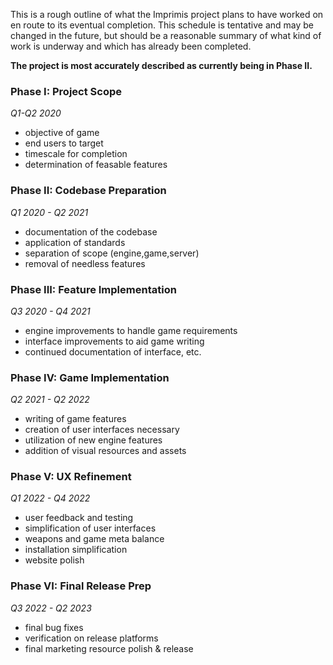 
This is a rough outline of what the Imprimis project plans to have worked on en
route to its eventual completion. This schedule is tentative and may be changed
in the future, but should be a reasonable summary of what kind of work is
underway and which has already been completed.

**The project is most accurately described as currently being in Phase II.**

### Phase I: Project Scope

*Q1-Q2 2020*

* objective of game
* end users to target
* timescale for completion
* determination of feasable features

### Phase II: Codebase Preparation

*Q1 2020 - Q2 2021*

* documentation of the codebase
* application of standards
* separation of scope (engine,game,server)
* removal of needless features

### Phase III: Feature Implementation

*Q3 2020 - Q4 2021*

* engine improvements to handle game requirements
* interface improvements to aid game writing
* continued documentation of interface, etc.

### Phase IV: Game Implementation

*Q2 2021 - Q2 2022*

* writing of game features
* creation of user interfaces necessary
* utilization of new engine features
* addition of visual resources and assets

### Phase V: UX Refinement

*Q1 2022 - Q4 2022*

* user feedback and testing
* simplification of user interfaces
* weapons and game meta balance
* installation simplification
* website polish

### Phase VI: Final Release Prep

*Q3 2022 - Q2 2023*

* final bug fixes
* verification on release platforms
* final marketing resource polish & release

